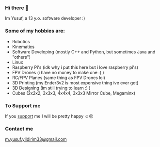 ### Hi there 👋
Im Yusuf, a 13 y.o. software developer :)

### Some of my hobbies are:
- Robotics
- Kinematics
- Software Developing (mostly C++ and Python, but sometimes Java and "others")
- Linux
- Raspberry Pi's (idk why i put this here but i love raspberry pi's)
- FPV Drones (i have no money to make one :( )
- RC/FPV Planes (same thing as FPV Drones lol)
- 3D Printing (my Ender3v2 is most expensive thing ive ever got)
- 3D Designing (im still trying to learn :) )
- Cubes (2x2x2, 3x3x3, 4x4x4, 3x3x3 Mirror Cube, Megaminx)

### To Support me
If you [support](https://www.patreon.com/Tachion) me I will be pretty happy ☺️🙃


### Contact me
m.yusuf.yildirim33@gmail.com
